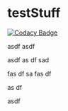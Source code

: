 # testStuff





[![Codacy Badge](https://api.codacy.com/project/badge/Grade/f4388fe27e804aa8926c32ceb634e899)](https://www.codacy.com/app/dreigada/Projeto-PO)

asdf
asdf

asdf
as
df
sad

fas
df
sa
fas
df

as
df

asdf
